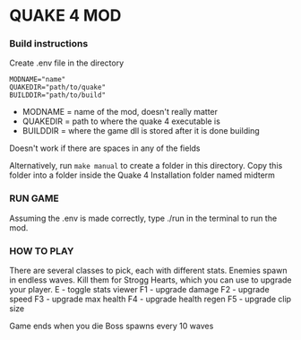 # QUAKE 4 MOD

### Build instructions

Create .env file in the directory
```
MODNAME="name"
QUAKEDIR="path/to/quake"
BUILDDIR="path/to/build"
```
- MODNAME = name of the mod, doesn't really matter
- QUAKEDIR = path to where the quake 4 executable is
- BUILDDIR = where the game dll is stored after it is done building

Doesn't work if there are spaces in any of the fields

Alternatively, run `make manual` to create a folder in this directory.
Copy this folder into a folder inside the Quake 4 Installation folder named midterm

### RUN GAME

Assuming the .env is made correctly, type ./run in the terminal to run the mod.

### HOW TO PLAY

There are several classes to pick, each with different stats.
Enemies spawn in endless waves.
Kill them for Strogg Hearts, which you can use to upgrade your player.
E - toggle stats viewer
F1 - upgrade damage
F2 - upgrade speed
F3 - upgrade max health
F4 - upgrade health regen
F5 - upgrade clip size

Game ends when you die
Boss spawns every 10 waves
